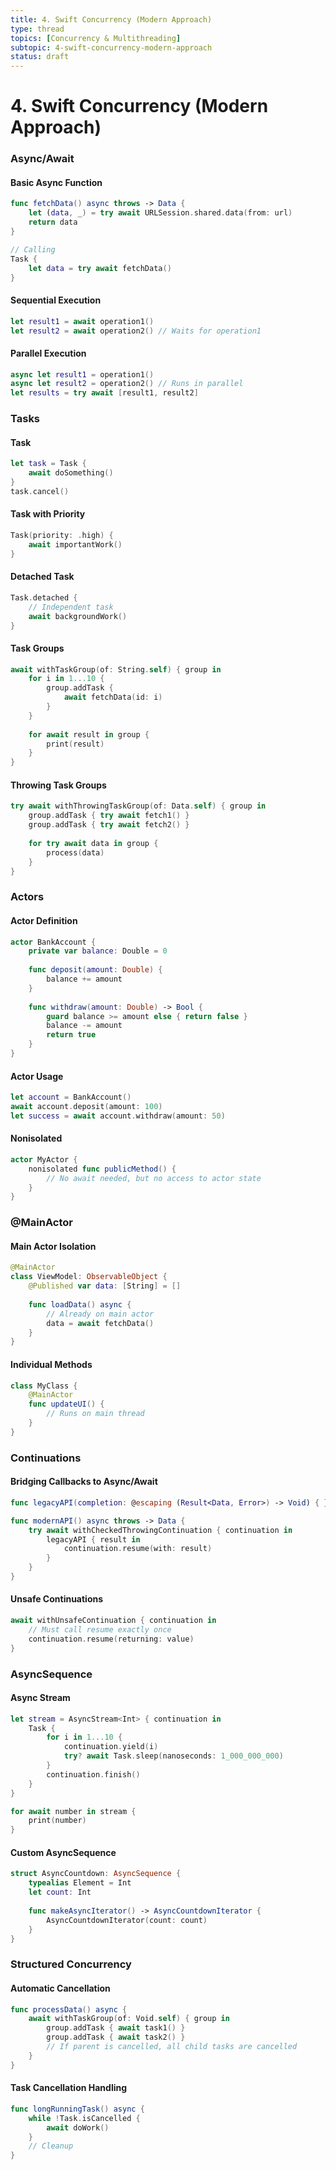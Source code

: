 ```yaml
---
title: 4. Swift Concurrency (Modern Approach)
type: thread
topics: [Concurrency & Multithreading]
subtopic: 4-swift-concurrency-modern-approach
status: draft
---
```


# 4. Swift Concurrency (Modern Approach)


### Async/Await

#### Basic Async Function
```swift
func fetchData() async throws -> Data {
    let (data, _) = try await URLSession.shared.data(from: url)
    return data
}

// Calling
Task {
    let data = try await fetchData()
}
```

#### Sequential Execution
```swift
let result1 = await operation1()
let result2 = await operation2() // Waits for operation1
```

#### Parallel Execution
```swift
async let result1 = operation1()
async let result2 = operation2() // Runs in parallel
let results = try await [result1, result2]
```

### Tasks

#### Task
```swift
let task = Task {
    await doSomething()
}
task.cancel()
```

#### Task with Priority
```swift
Task(priority: .high) {
    await importantWork()
}
```

#### Detached Task
```swift
Task.detached {
    // Independent task
    await backgroundWork()
}
```

#### Task Groups
```swift
await withTaskGroup(of: String.self) { group in
    for i in 1...10 {
        group.addTask {
            await fetchData(id: i)
        }
    }
    
    for await result in group {
        print(result)
    }
}
```

#### Throwing Task Groups
```swift
try await withThrowingTaskGroup(of: Data.self) { group in
    group.addTask { try await fetch1() }
    group.addTask { try await fetch2() }
    
    for try await data in group {
        process(data)
    }
}
```

### Actors

#### Actor Definition
```swift
actor BankAccount {
    private var balance: Double = 0
    
    func deposit(amount: Double) {
        balance += amount
    }
    
    func withdraw(amount: Double) -> Bool {
        guard balance >= amount else { return false }
        balance -= amount
        return true
    }
}
```

#### Actor Usage
```swift
let account = BankAccount()
await account.deposit(amount: 100)
let success = await account.withdraw(amount: 50)
```

#### Nonisolated
```swift
actor MyActor {
    nonisolated func publicMethod() {
        // No await needed, but no access to actor state
    }
}
```

### @MainActor

#### Main Actor Isolation
```swift
@MainActor
class ViewModel: ObservableObject {
    @Published var data: [String] = []
    
    func loadData() async {
        // Already on main actor
        data = await fetchData()
    }
}
```

#### Individual Methods
```swift
class MyClass {
    @MainActor
    func updateUI() {
        // Runs on main thread
    }
}
```

### Continuations

#### Bridging Callbacks to Async/Await
```swift
func legacyAPI(completion: @escaping (Result<Data, Error>) -> Void) { }

func modernAPI() async throws -> Data {
    try await withCheckedThrowingContinuation { continuation in
        legacyAPI { result in
            continuation.resume(with: result)
        }
    }
}
```

#### Unsafe Continuations
```swift
await withUnsafeContinuation { continuation in
    // Must call resume exactly once
    continuation.resume(returning: value)
}
```

### AsyncSequence

#### Async Stream
```swift
let stream = AsyncStream<Int> { continuation in
    Task {
        for i in 1...10 {
            continuation.yield(i)
            try? await Task.sleep(nanoseconds: 1_000_000_000)
        }
        continuation.finish()
    }
}

for await number in stream {
    print(number)
}
```

#### Custom AsyncSequence
```swift
struct AsyncCountdown: AsyncSequence {
    typealias Element = Int
    let count: Int
    
    func makeAsyncIterator() -> AsyncCountdownIterator {
        AsyncCountdownIterator(count: count)
    }
}
```

### Structured Concurrency

#### Automatic Cancellation
```swift
func processData() async {
    await withTaskGroup(of: Void.self) { group in
        group.addTask { await task1() }
        group.addTask { await task2() }
        // If parent is cancelled, all child tasks are cancelled
    }
}
```

#### Task Cancellation Handling
```swift
func longRunningTask() async {
    while !Task.isCancelled {
        await doWork()
    }
    // Cleanup
}
```

